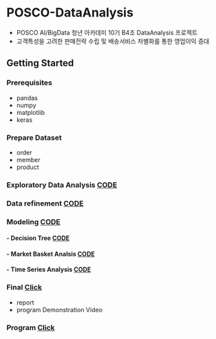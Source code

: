 # POSCO-DataAnalysis  
- POSCO AI/BigData 청년 아카데미 10기 B4조 DataAnalysis 프로젝트
- 고객특성을 고려한 판매전략 수립 및 배송서비스 차별화를 통한 영업이익 증대



## Getting Started

### Prerequisites
- pandas
- numpy
- matplotlib
- keras

### Prepare Dataset
 - order   
 - member  
 - product  


### Exploratory Data Analysis    [CODE](https://github.com/youngbinwoo/POSCO-DataAnalysis/tree/master/Exploratory%20Data%20Analysis)


### Data refinement    [CODE](https://github.com/youngbinwoo/POSCO-DataAnalysis/tree/master/Data%20refinement)


### Modeling    [CODE](https://github.com/youngbinwoo/POSCO-DataAnalysis/tree/master/Modeling)  


#### - Decision Tree    [CODE](https://github.com/youngbinwoo/POSCO-DataAnalysis/tree/master/Modeling/Decision%20Tree)  
#### - Market Basket Analsis    [CODE](https://github.com/youngbinwoo/POSCO-DataAnalysis/tree/master/Modeling/Market%20Basket%20Analsis)    
#### - Time Series Analysis    [CODE](https://github.com/youngbinwoo/POSCO-DataAnalysis/tree/master/Modeling/Time%20Series%20Analysis)   


### Final [Click](https://github.com/youngbinwoo/POSCO-DataAnalysis/tree/master/Final) 
- report  
- program Demonstration Video

### Program [Click](https://github.com/youngbinwoo/POSCO-DataAnalysis/tree/master/Final) 
